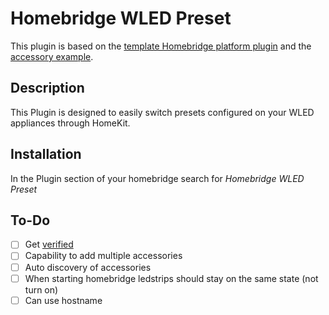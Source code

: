 # Homebridge WLED Preset

This plugin is based on the [template Homebridge platform plugin](https://github.com/homebridge/homebridge-plugin-template/) and the [accessory example](https://github.com/homebridge/homebridge-examples/tree/master/accessory-example-typescript).


## Description

This Plugin is designed to easily switch presets configured on your WLED appliances through HomeKit.

## Installation

In the Plugin section of your homebridge search for *Homebridge WLED Preset*

## To-Do
- [ ] Get [verified](https://github.com/homebridge/verified)
- [ ] Capability to add multiple accessories
- [ ] Auto discovery of accessories
- [ ] When starting homebridge ledstrips should stay on the same state (not turn on)
- [ ] Can use hostname